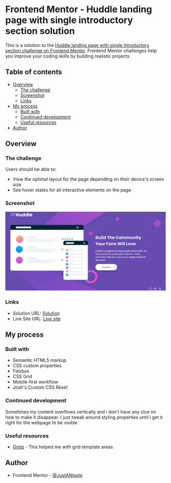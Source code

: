 # Frontend Mentor - Huddle landing page with single introductory section solution

This is a solution to the [Huddle landing page with single introductory section challenge on Frontend Mentor](https://www.frontendmentor.io/challenges/huddle-landing-page-with-a-single-introductory-section-B_2Wvxgi0). Frontend Mentor challenges help you improve your coding skills by building realistic projects. 

## Table of contents

- [Overview](#overview)
  - [The challenge](#the-challenge)
  - [Screenshot](#screenshot)
  - [Links](#links)
- [My process](#my-process)
  - [Built with](#built-with)
  - [Continued development](#continued-development)
  - [Useful resources](#useful-resources)
- [Author](#author)

## Overview

### The challenge

Users should be able to:

- View the optimal layout for the page depending on their device's screen size
- See hover states for all interactive elements on the page

### Screenshot

![](screenshot.png)

### Links

- Solution URL: [Solution](https://github.com/JustANipple/huddle-landing-page-with-single-introductory-section/blob/master/style.css)
- Live Site URL: [Live site](https://justanipple.github.io/huddle-landing-page-with-single-introductory-section/)

## My process

### Built with

- Semantic HTML5 markup
- CSS custom properties
- Flexbox
- CSS Grid
- Mobile-first workflow
- Josh's Custom CSS Reset

### Continued development

Sometimes my content overflows vertically and i don't have any clue on how to make it disappear. I just tweak around styling properties until i get it right for the webpage to be visible

### Useful resources

- [Grids](https://developer.mozilla.org/en-US/docs/Web/CSS/grid) - This helped me with grid template areas

## Author

- Frontend Mentor - [@JustANipple](https://www.frontendmentor.io/profile/JustANipple)
